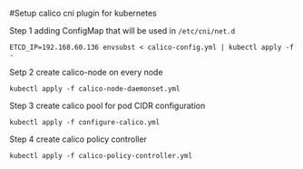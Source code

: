 #Setup calico cni plugin for kubernetes

Step 1 adding ConfigMap that will be used in `/etc/cni/net.d`

```
ETCD_IP=192.168.60.136 envsubst < calico-config.yml | kubectl apply -f -
```

Setp 2 create calico-node on every node

```
kubectl apply -f calico-node-daemonset.yml
```

Step 3 create calico pool for pod CIDR configuration

```
kubectl apply -f configure-calico.yml
```

Step 4 create calico policy controller

```
kubectl apply -f calico-policy-controller.yml
```
